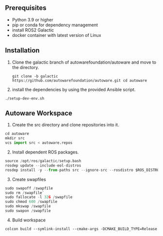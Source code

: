 ## Prerequisites
- Python 3.9 or higher
- pip or conda for dependency management
- install ROS2 Galactic
- docker container with latest version of Linux

## Installation
1. Clone the galactic branch of autowarefoundation/autoware and move to the directory.
   
   `git clone -b galactic https://github.com/autowarefoundation/autoware.git
cd autoware`
2.  install the dependencies by using the provided Ansible script.
   
   `./setup-dev-env.sh`

## Autoware Workspace
1. Create the src directory and clone repositories into it.
```python
cd autoware
mkdir src
vcs import src < autoware.repos
```
2. Install dependent ROS packages.
```python
source /opt/ros/galactic/setup.bash
rosdep update --include-eol-distros
rosdep install -y --from-paths src --ignore-src --rosdistro $ROS_DISTRO -r
```
3. Create swapfiles
```python
sudo swapoff /swapfile
sudo rm /swapfile`
sudo fallocate -l 32G /swapfile
sudo chmod 600 /swapfile
sudo mkswap /swapfile
sudo swapon /swapfile
```
4. Build workspace

`colcon build --symlink-install --cmake-args -DCMAKE_BUILD_TYPE=Release`





